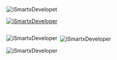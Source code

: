 
<p align="left"> <img src="https://komarev.com/ghpvc/?username=iSmartxDeveloper&label=Profile%20views&color=0e75b6&style=flat" alt="iSmartxDevelopet" /> </p>

<p align="left"> <a href="https://github.com/ryo-ma/github-profile-trophy"><img src="https://github-profile-trophy.vercel.app/?username=iSmartxDeveloper" alt="iSmartxDeveloper" /></a> </p>

<p align="left"> <a href="https://twitter.com/" target="blank"><img src="https://img.shields.io/twitter/follow/?logo=twitter&style=for-the-badge" alt="" /></a> </p>


<p><img align="left" src="https://github-readme-stats.vercel.app/api/top-langs?username=iSmartxDeveloper&show_icons=true&locale=en&layout=compact" alt="iSmartxDeveloper" /></p>

<p>&nbsp;<img align="center" src="https://github-readme-stats.vercel.app/api?username=iSmartxDeveloper&show_icons=true&locale=en" alt="iSmartxDeveloper" /></p>

<p><img align="center" src="https://github-readme-streak-stats.herokuapp.com/?user=iSmartxDeveloper&" alt="iSmartxDeveloper" /></p>
